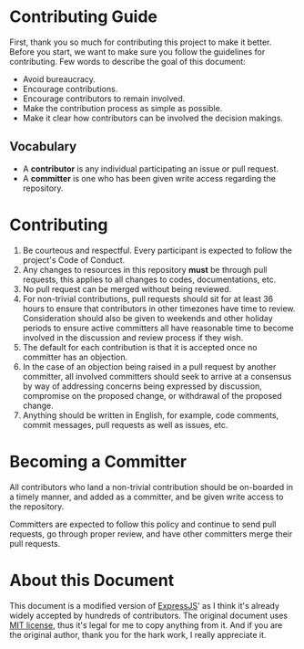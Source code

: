 # Contributing Guide
First, thank you so much for contributing this project to make it better.
Before you start, we want to make sure you follow the guidelines
for contributing. Few words to describe the goal of this document:

* Avoid bureaucracy.
* Encourage contributions.
* Encourage contributors to remain involved.
* Make the contribution process as simple as possible.
* Make it clear how contributors can be involved the decision makings.

## Vocabulary
* A **contributor** is any individual participating an issue or pull request.
* A **committer** is one who has been given write access regarding the repository.

# Contributing
1. Be courteous and respectful. Every participant is expected to follow the project's Code of Conduct.
2. Any changes to resources in this repository **must** be through pull requests, this applies to all changes to codes, documentations, etc.
3. No pull request can be merged without being reviewed.
4. For non-trivial contributions, pull requests should sit for at least 36 hours to ensure that contributors in other timezones have time to review. Consideration should also be given to weekends and other holiday periods to ensure active committers all have reasonable time to become involved in the discussion and review process if they wish.
5. The default for each contribution is that it is accepted once no committer has an objection.
6. In the case of an objection being raised in a pull request by another committer, all involved committers should seek to arrive at a consensus by way of addressing concerns being expressed by discussion, compromise on the proposed change, or withdrawal of the proposed change.
7. Anything should be written in English, for example, code comments, commit messages, pull requests as well as issues, etc.

# Becoming a Committer
All contributors who land a non-trivial contribution should be on-boarded in a timely manner, and added as a committer, and be given write access to the repository.

Committers are expected to follow this policy and continue to send pull requests, go through proper review, and have other committers merge their pull requests.

# About this Document
This document is a modified version of [ExpressJS](https://github.com/expressjs/express/blob/master/Contributing.md)' as I think it's already widely accepted by hundreds of contributors.
The original document uses [MIT license](https://github.com/expressjs/express/blob/master/LICENSE), thus it's legal for me to copy anything from it. And if you are the original author, thank you for the hark work, I really appreciate it.

